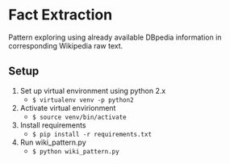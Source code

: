 # Fact Extraction

Pattern exploring using already available DBpedia information in corresponding Wikipedia raw text.

## Setup

1. Set up virtual environment using python 2.x
    - `$ virtualenv venv -p python2`
2. Activate virtual envirionment
    - `$ source venv/bin/activate`
3. Install requirements
    - `$ pip install -r requirements.txt`
4. Run wiki_pattern.py
    - `$ python wiki_pattern.py`
